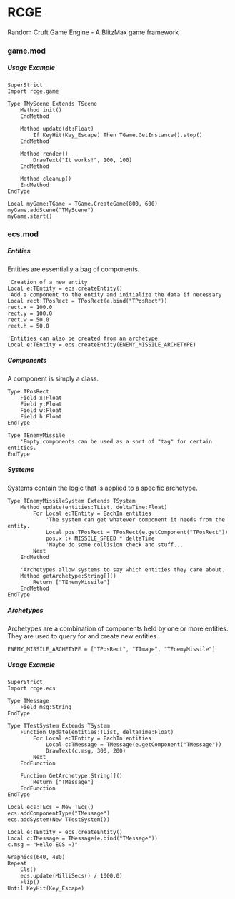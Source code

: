
# RCGE
Random Cruft Game Engine - A BlitzMax game framework

### game.mod
##### Usage Example
``` BlitzMax
SuperStrict
Import rcge.game

Type TMyScene Extends TScene
	Method init()
	EndMethod
	
	Method update(dt:Float)
		If KeyHit(Key_Escape) Then TGame.GetInstance().stop()
	EndMethod
	
	Method render()
		DrawText("It works!", 100, 100)
	EndMethod
	
	Method cleanup()
	EndMethod
EndType

Local myGame:TGame = TGame.CreateGame(800, 600)
myGame.addScene("TMyScene")
myGame.start()
```

### ecs.mod
##### Entities
Entities are essentially a bag of components.
``` BlitzMax
'Creation of a new entity
Local e:TEntity = ecs.createEntity()
'Add a component to the entity and initialize the data if necessary
Local rect:TPosRect = TPosRect(e.bind("TPosRect"))
rect.x = 100.0
rect.y = 100.0
rect.w = 50.0
rect.h = 50.0

'Entities can also be created from an archetype
Local e:TEntity = ecs.createEntity(ENEMY_MISSILE_ARCHETYPE)
```
##### Components
A component is simply a class.
``` BlitzMax
Type TPosRect
	Field x:Float
	Field y:Float
	Field w:Float
	Field h:Float
EndType

Type TEnemyMissile
	'Empty components can be used as a sort of "tag" for certain entities.
EndType
```
##### Systems
Systems contain the logic that is applied to a specific archetype.
``` BlitzMax
Type TEnemyMissileSystem Extends TSystem
	Method update(entities:TList, deltaTime:Float)
		For Local e:TEntity = EachIn entities
			'The system can get whatever component it needs from the entity.
			Local pos:TPosRect = TPosRect(e.getComponent("TPosRect"))
			pos.x :+ MISSILE_SPEED * deltaTime
			'Maybe do some collision check and stuff...
		Next
	EndMethod
	
	'Archetypes allow systems to say which entities they care about.
	Method getArchetype:String[]()
		Return ["TEnemyMissile"]
	EndMethod
EndType
```
##### Archetypes
Archetypes are a combination of components held by one or more entities. They are used to query for and create new entities.
``` BlitzMax
ENEMY_MISSILE_ARCHETYPE = ["TPosRect", "TImage", "TEnemyMissile"]
```
##### Usage Example
``` BlitzMax
SuperStrict
Import rcge.ecs

Type TMessage
	Field msg:String
EndType

Type TTestSystem Extends TSystem
	Function Update(entities:TList, deltaTime:Float)
		For Local e:TEntity = EachIn entities
			Local c:TMessage = TMessage(e.getComponent("TMessage"))
			DrawText(c.msg, 300, 200)
		Next
	EndFunction
	
	Function GetArchetype:String[]()
		Return ["TMessage"]
	EndFunction
EndType

Local ecs:TEcs = New TEcs()
ecs.addComponentType("TMessage")
ecs.addSystem(New TTestSystem())

Local e:TEntity = ecs.createEntity()
Local c:TMessage = TMessage(e.bind("TMessage"))
c.msg = "Hello ECS =)"

Graphics(640, 480)
Repeat
	Cls()
	ecs.update(MilliSecs() / 1000.0)
	Flip()
Until KeyHit(Key_Escape)
```
